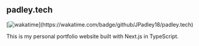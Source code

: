 ## padley.tech
[![wakatime](https://wakatime.com/badge/github/JPadley18/padley.tech.svg?)](https://wakatime.com/badge/github/JPadley18/padley.tech)

This is my personal portfolio website built with Next.js in TypeScript.
